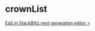 # crownList

[Edit in StackBlitz next generation editor ⚡️](https://stackblitz.com/~/github.com/realtalishaw/crownList)